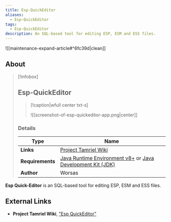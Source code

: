 ```yaml
---
title: Esp-QuickEditor
aliases:
  - Esp-QuickEditor
tags:
  - Esp-QuickEditor
description: An SQL-based tool for editing ESP, ESM and ESS files.
---
```


![[maintenance-expand-article#^6fc39d|clean]]

## About

> [!infobox]
> 
> ## Esp-QuickEditor
> 
> > [!caption|wfull center txt-s]
> > 
> > ![[screenshot-of-esp-quickeditor-app.png|center]]
> > 
> 
> ### Details
> 
> | Type | Name |
> | --- | --- |
> | **Links** | [Project Tamriel Wiki](https://wiki.project-tamriel.com/wiki/Esp-QuickEditor) |
> | **Requirements** | [Java Runtime Environment v8+](https://www.java.com/en/download/manual.jsp) or [Java Development Kit (JDK)](https://www.java.com/releases/) |
> | **Author** | Worsas |

**Esp Quick-Editor** is an SQL-based tool for editing ESP, ESM and ESS files.

## External Links

- **Project Tamriel Wiki**, ["Esp QuickEditor"](https://wiki.project-tamriel.com/wiki/Esp-QuickEditor)